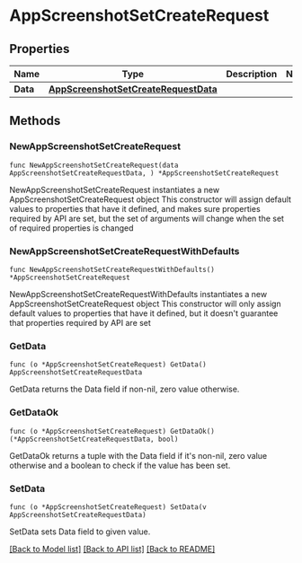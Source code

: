 # AppScreenshotSetCreateRequest

## Properties

Name | Type | Description | Notes
------------ | ------------- | ------------- | -------------
**Data** | [**AppScreenshotSetCreateRequestData**](AppScreenshotSetCreateRequestData.md) |  | 

## Methods

### NewAppScreenshotSetCreateRequest

`func NewAppScreenshotSetCreateRequest(data AppScreenshotSetCreateRequestData, ) *AppScreenshotSetCreateRequest`

NewAppScreenshotSetCreateRequest instantiates a new AppScreenshotSetCreateRequest object
This constructor will assign default values to properties that have it defined,
and makes sure properties required by API are set, but the set of arguments
will change when the set of required properties is changed

### NewAppScreenshotSetCreateRequestWithDefaults

`func NewAppScreenshotSetCreateRequestWithDefaults() *AppScreenshotSetCreateRequest`

NewAppScreenshotSetCreateRequestWithDefaults instantiates a new AppScreenshotSetCreateRequest object
This constructor will only assign default values to properties that have it defined,
but it doesn't guarantee that properties required by API are set

### GetData

`func (o *AppScreenshotSetCreateRequest) GetData() AppScreenshotSetCreateRequestData`

GetData returns the Data field if non-nil, zero value otherwise.

### GetDataOk

`func (o *AppScreenshotSetCreateRequest) GetDataOk() (*AppScreenshotSetCreateRequestData, bool)`

GetDataOk returns a tuple with the Data field if it's non-nil, zero value otherwise
and a boolean to check if the value has been set.

### SetData

`func (o *AppScreenshotSetCreateRequest) SetData(v AppScreenshotSetCreateRequestData)`

SetData sets Data field to given value.



[[Back to Model list]](../README.md#documentation-for-models) [[Back to API list]](../README.md#documentation-for-api-endpoints) [[Back to README]](../README.md)


